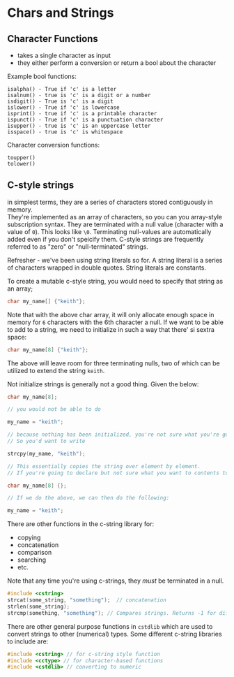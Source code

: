 # Chars and Strings

## Character Functions

* takes a single character as input
* they either perform a conversion or return a bool about the character

Example bool functions:
```
isalpha() - True if 'c' is a letter
isalnum() - true is 'c' is a digit or a number
isdigit() - True is 'c' is a digit
islower() - True if 'c' is lowercase
isprint() - true if 'c' is a printable character
ispunct() - True if 'c' is a punctuation character
isupper() - true is 'c' is an uppercase letter
isspace() - true is 'c' is whitespace
```

Character conversion functions:
```
toupper()
tolower()
```

## C-style strings

in simplest terms, they are a series of characters stored contiguously in memory.  
They're implemented as an array of characters, so you can you array-style subscription syntax. They are terminated with a null value (character with a value of `0`). This looks like `\0`.
Terminating null-values are automatically added even if you don't speicify them.
C-style strings are frequently referred to as "zero" or "null-terminated" strings. 

Refresher - we've been using string literals so for. A string literal is a series of characters wrapped in double quotes. String literals are constants.

To create a mutable c-style string, you would need to specify that string as an array;  
```c++
char my_name[] {"keith"};
```

Note that with the above char array, it will only allocate enough space in memory for `6` characters with the 6th character a null. If we want to be able to add to a string, we need to initialize in such a way that there' si sextra space:  
```c++
char my_name[8] {"keith"};
```

The above will leave room for three terminating nulls, two of which can be utilized to extend the string `keith`.

Not initialize strings is generally not a good thing. Given the below:  
```c++
char my_name[8];

// you would not be able to do

my_name = "keith";

// because nothing has been initialized, you're not sure what you're going to get (might not even be nulls)
// So you'd want to write

strcpy(my_name, "keith"); 

// This essentially copies the string over element by element. 
// If you're going to declare but not sure what you want to contents to be, the right approach would be

char my_name[8] {};

// If we do the above, we can then do the following:

my_name = "keith";
```

There are other functions in the c-string library for:  
* copying
* concatenation
* comparison
* searching
* etc.

Note that any time you're using c-strings, they _must_ be terminated in a null.

```c++
#include <cstring>
strcat(some_string, "something");  // concatenation
strlen(some_string);
strcmp(something, "something"); // Compares strings. Returns -1 for different 
```

There are other general purpose functions in `cstdlib` which are used to convert strings to other (numerical) types. Some different c-string libraries to include are:
```c++
#include <cstring> // for c-string style function
#include <cctype> // for character-based functions
#include <cstdlib> // converting to numeric
```

